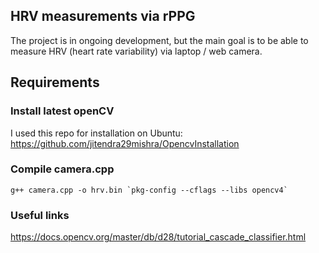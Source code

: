 ## HRV measurements via rPPG

The project is in ongoing development, but the main goal is to be able to measure HRV (heart rate variability) via laptop / web camera.

## Requirements

### Install latest openCV

I used this repo for installation on Ubuntu: https://github.com/jitendra29mishra/OpencvInstallation

### Compile camera.cpp

```
g++ camera.cpp -o hrv.bin `pkg-config --cflags --libs opencv4`
```

### Useful links

https://docs.opencv.org/master/db/d28/tutorial_cascade_classifier.html